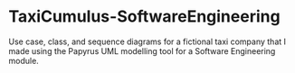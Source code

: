 # TaxiCumulus-SoftwareEngineering
Use case, class, and sequence diagrams for a fictional taxi company that I made using the Papyrus UML modelling tool for a Software Engineering module. 
